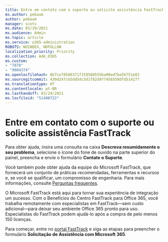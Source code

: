 ```yaml
---
title: Entre em contato com o suporte ou solicite assistência FastTrack
ms.author: pebaum
author: pebaum
manager: scotv
ms.date: 03/29/2021
ms.audience: Admin
ms.topic: article
ms.service: o365-administration
ROBOTS: NOINDEX, NOFOLLOW
localization_priority: Priority
ms.collection: Adm_O365
ms.custom:
- "7878"
- "9004374"
ms.openlocfilehash: 6b7ce78586371f159588555ba00ed7ba56751e02
ms.sourcegitcommit: 430d247cb5dd5dc5d1f82d977456558dfd514277
ms.translationtype: HT
ms.contentlocale: pt-BR
ms.lasthandoff: 03/29/2021
ms.locfileid: "51408722"
---
```

# <a name="contact-support-or-request-fasttrack-assistance"></a>Entre em contato com o suporte ou solicite assistência FastTrack

Para obter ajuda, insira uma consulta na caixa **Descreva resumidamente o seu problema**, selecione o ícone do fone de ouvido na parte superior do painel, preencha e envie o formulário **Contate o Suporte**.

Você também pode obter ajuda da equipe do Microsoft FastTrack, que fornecerá um conjunto de práticas recomendadas, ferramentas e recursos e, se você se qualificar, um compromisso de engenharia. Para mais informações, consulte [Perguntas frequentes](https://go.microsoft.com/fwlink/?linkid=2132666).

O Microsoft FastTrack está aqui para tornar sua experiência de integração um sucesso. Com o Benefícios do Centro FastTrack para Office 365, você trabalha remotamente com especialistas em FastTrack—sem custo adicional—para deixar seu ambiente Office 365 pronto para uso. Especialistas do FastTrack podem ajudá-lo após a compra de pelo menos 150 licenças.

Para começar, entre no [portal FastTrack](https://go.microsoft.com/fwlink/?linkid=2125443) e siga as etapas para preencher o formulário **Solicitação de Assistência com Microsoft 365**.